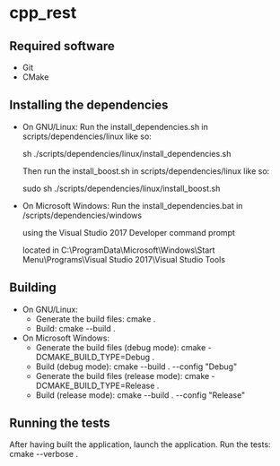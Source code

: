 # cpp_rest

## Required software
- Git 
- CMake

## Installing the dependencies
- On GNU/Linux:
    Run the install_dependencies.sh in scripts/dependencies/linux like so:
    
    sh ./scripts/dependencies/linux/install_dependencies.sh
    
    
    Then run the install_boost.sh in scripts/dependencies/linux like so:
    
    sudo sh ./scripts/dependencies/linux/install_boost.sh
- On Microsoft Windows:
    Run the install_dependencies.bat in /scripts/dependencies/windows
	
	using the Visual Studio 2017 Developer command prompt
	
	located in C:\ProgramData\Microsoft\Windows\Start Menu\Programs\Visual Studio 2017\Visual Studio Tools
    
## Building
- On GNU/Linux:
	- Generate the build files: cmake .
	- Build: cmake --build .
- On Microsoft Windows:
    - Generate the build files (debug mode): cmake -DCMAKE_BUILD_TYPE=Debug .
	- Build (debug mode): cmake --build . --config "Debug"
	- Generate the build files (release mode): cmake -DCMAKE_BUILD_TYPE=Release .
	- Build (release mode): cmake --build . --config "Release"	
	
## Running the tests
After having built the application, launch the application.
Run the tests: cmake --verbose .
